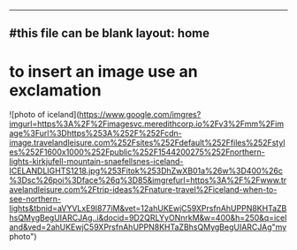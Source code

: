 ---
#this file can be blank
layout: home
-----

# to insert an image use an exclamation

![photo of iceland](https://www.google.com/imgres?imgurl=https%3A%2F%2Fimagesvc.meredithcorp.io%2Fv3%2Fmm%2Fimage%3Furl%3Dhttps%253A%252F%252Fcdn-image.travelandleisure.com%252Fsites%252Fdefault%252Ffiles%252Fstyles%252F1600x1000%252Fpublic%252F1544200275%252Fnorthern-lights-kirkjufell-mountain-snaefellsnes-iceland-ICELANDLIGHTS1218.jpg%253Fitok%253DhZwXB01a%26w%3D400%26c%3Dsc%26poi%3Dface%26q%3D85&imgrefurl=https%3A%2F%2Fwww.travelandleisure.com%2Ftrip-ideas%2Fnature-travel%2Ficeland-when-to-see-northern-lights&tbnid=aVYVLxE9l877iM&vet=12ahUKEwjC59XPrsfnAhUPPN8KHTaZBhsQMygBegUIARCJAg..i&docid=9D2QRLYyONnrkM&w=400&h=250&q=iceland&ved=2ahUKEwjC59XPrsfnAhUPPN8KHTaZBhsQMygBegUIARCJAg"my photo")

